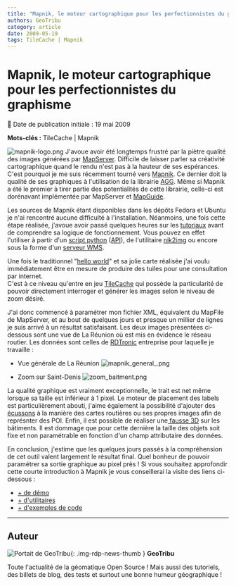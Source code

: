 ```yaml
---
title: "Mapnik, le moteur cartographique pour les perfectionnistes du graphisme"
authors: GeoTribu
category: article
date: 2009-05-19
tags: TileCache | Mapnik
---
```


# Mapnik, le moteur cartographique pour les perfectionnistes du graphisme


:calendar: Date de publication initiale : 19 mai 2009

**Mots-clés :** TileCache | Mapnik


![mapnik-logo.png](/sites/default/files/Tuto/img/Blog/Mapnik/mapnik-logo.png) J'avoue avoir été longtemps frustré par la piètre qualité des images générées par [MapServer](http://mapserver.org/). Difficile de laisser parler sa créativité cartographique quand le rendu n'est pas à la hauteur de ses espérances. C'est pourquoi je me suis récemment tourné vers [Mapnik](http://mapnik.org/). Ce dernier doit la qualité de ses graphiques à l'utilisation de la librairie [AGG](http://antigrain.com/). Même si Mapnik a été le premier à tirer partie des potentialités de cette librairie, celle-ci est dorénavant implémentée par MapServer et [MapGuide](http://mapguide.osgeo.org/).

Les sources de Mapnik étant disponibles dans les dépôts Fedora et Ubuntu je n'ai rencontré aucune difficulté à l'installation. Néanmoins, une fois cette étape réalisée, j'avoue avoir passé quelques heures sur les [tutoriaux](http://mapnik.org/documentation/) avant de comprendre sa logique de fonctionnement. Vous pouvez en effet l'utiliser à partir d'un [script python](http://trac.mapnik.org/wiki/GettingStarted) ([API](http://svn.mapnik.org/tags/release-0.6.0/docs/api_docs/python/index.html)), de l'utilitaire [nik2img](http://code.google.com/p/mapnik-utils/wiki/Nik2Img) ou encore sous la forme d'un [serveur WMS](http://trac.mapnik.org/wiki/OgcServer).

Une fois le traditionnel "[hello world](http://trac.mapnik.org/wiki/GettingStarted)" et sa jolie carte réalisée j'ai voulu immédiatement être en mesure de produire des tuiles pour une consultation par internet.  
C'est à ce niveau qu'entre en jeu [TileCache](http://tilecache.org/) qui possède la particularité de pouvoir directement interroger et générer les images selon le niveau de zoom désiré.

J'ai donc commencé à paramétrer mon fichier XML, équivalent du MapFile de MapServer, et au bout de quelques jours et presque un millier de lignes je suis arrivé à un résultat satisfaisant. Les deux images présentées ci-dessous sont une vue de La Réunion où est mis en évidence le réseau routier. Les données sont celles de [RDTronic](http://www.rdtronic.com/) entreprise pour laquelle je travaille :

*  Vue générale de La Réunion
![mapnik_general_.png](/sites/default/files/Tuto/img/Blog/Mapnik/mapnik_general_.png)

*  Zoom sur Saint-Denis
![zoom_baitment.png](/sites/default/files/Tuto/img/Blog/Mapnik/zoom_baitment.png)

La qualité graphique est vraiment exceptionnelle, le trait est net même lorsque sa taille est inférieur à 1 pixel. Le moteur de placement des labels est particulièrement abouti, j'aime également la possibilité d'ajouter des [écussons](http://trac.mapnik.org/wiki/ShieldSymbolizer) à la manière des cartes routières ou ses propres images afin de représnter des POI. Enfin, il est possible de réaliser une[ fausse 3D](http://trac.mapnik.org/wiki/BuildingSymbolizer) sur les bâtiments. Il est dommage que pour cette dernière la taille des objets soit fixe et non paramétrable en fonction d'un champ attributaire des données.

En conclusion, j'estime que les quelques jours passés à la compréhension de cet outil valent largement le résultat final. Quel bonheur de pouvoir paramétrer sa sortie graphique au pixel près ! Si vous souhaitez approfondir cette courte introduction à Mapnik je vous conseillerai la visite des liens ci-dessous :

* [+ de démo](http://mapnik.org/demo/)
* [+ d'utilitaires](http://code.google.com/p/mapnik-utils/)
* [+ d'exemples de code](http://mapnik-utils.googlecode.com/svn/example_code/)


----

## Auteur

![Portait de GeoTribu](https://cdn.geotribu.fr/img/internal/charte/geotribu\_logo\_64x64.png){: .img-rdp-news-thumb }
**GeoTribu**

Toute l'actualité de la géomatique Open Source ! Mais aussi des tutoriels, des billets de blog, des tests et surtout une bonne humeur géographique !

